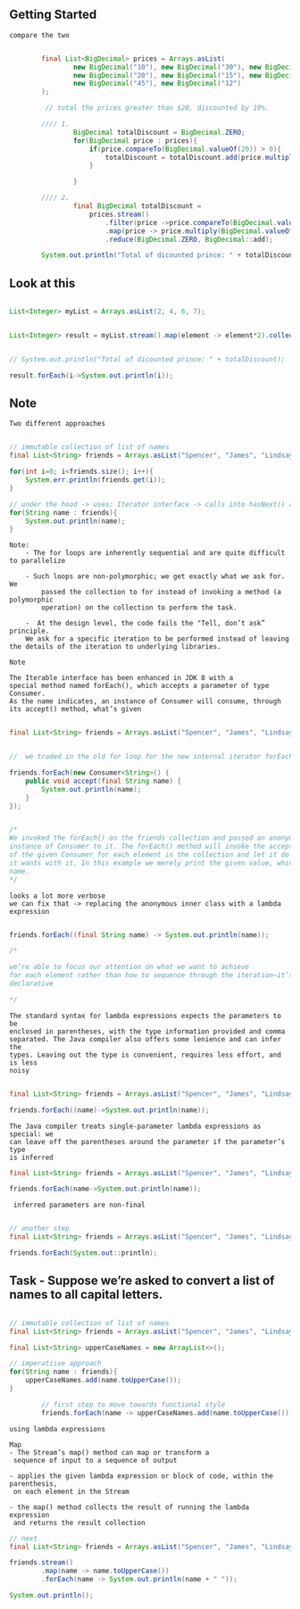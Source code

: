 ## Getting Started

    compare the two

```java

        final List<BigDecimal> prices = Arrays.asList(
                new BigDecimal("10"), new BigDecimal("30"), new BigDecimal("17"),
                new BigDecimal("20"), new BigDecimal("15"), new BigDecimal("18"),
                new BigDecimal("45"), new BigDecimal("12")
        );

         // total the prices greater than $20, discounted by 10%.

        //// 1.
                BigDecimal totalDiscount = BigDecimal.ZERO;
                for(BigDecimal price : prices){
                    if(price.compareTo(BigDecimal.valueOf(20)) > 0){
                        totalDiscount = totalDiscount.add(price.multiply(BigDecimal.valueOf(0.9)));
                    }

                }

        //// 2.
                final BigDecimal totalDiscount =
                    prices.stream()
                        .filter(price ->price.compareTo(BigDecimal.valueOf(20)) > 0)
                        .map(price -> price.multiply(BigDecimal.valueOf(0.9)))
                        .reduce(BigDecimal.ZERO, BigDecimal::add);

        System.out.println("Total of dicounted prince: " + totalDiscount);


```

## Look at this

```java

List<Integer> myList = Arrays.asList(2, 4, 6, 7);


List<Integer> result = myList.stream().map(element -> element*2).collect(Collectors.toList());


// System.out.println("Total of dicounted prince: " + totalDiscount);

result.forEach(i->System.out.println(i));

```

## Note

    Two different approaches

```java

// immutable collection of list of names
final List<String> friends = Arrays.asList("Spencer", "James", "Lindsay", "Lesly");

for(int i=0; i<friends.size(); i++){
    System.err.println(friends.get(i));
}

// under the hood -> uses: Iterator interface -> calls into hasNext() and next()
for(String name : friends){
    System.out.println(name);
}


```

    Note:
        - The for loops are inherently sequential and are quite difficult to parallelize

        - Such loops are non-polymorphic; we get exactly what we ask for. We
            passed the collection to for instead of invoking a method (a polymorphic
            operation) on the collection to perform the task.

        -  At the design level, the code fails the "Tell, don’t ask” principle.
        We ask for a specific iteration to be performed instead of leaving the details of the iteration to underlying libraries.

    Note

    The Iterable interface has been enhanced in JDK 8 with a
    special method named forEach(), which accepts a parameter of type Consumer.
    As the name indicates, an instance of Consumer will consume, through its accept() method, what’s given

```java

final List<String> friends = Arrays.asList("Spencer", "James", "Lindsay", "Lesly");


//  we traded in the old for loop for the new internal iterator forEach().

friends.forEach(new Consumer<String>() {
    public void accept(final String name) {
        System.out.println(name);
    }
});


/*
We invoked the forEach() on the friends collection and passed an anonymous
instance of Consumer to it. The forEach() method will invoke the accept() method
of the given Consumer for each element in the collection and let it do whatever
it wants with it. In this example we merely print the given value, which is the
name.
*/

```

    looks a lot more verbose
    we can fix that -> replacing the anonymous inner class with a lambda expression

```java

friends.forEach((final String name) -> System.out.println(name));

/*

we’re able to focus our attention on what we want to achieve
for each element rather than how to sequence through the iteration—it’s
declarative

*/
```

    The standard syntax for lambda expressions expects the parameters to be
    enclosed in parentheses, with the type information provided and comma
    separated. The Java compiler also offers some lenience and can infer the
    types. Leaving out the type is convenient, requires less effort, and is less
    noisy

```java

final List<String> friends = Arrays.asList("Spencer", "James", "Lindsay", "Lesly");

friends.forEach((name)->System.out.println(name));

```

    The Java compiler treats single-parameter lambda expressions as special: we
    can leave off the parentheses around the parameter if the parameter’s type
    is inferred

```java
final List<String> friends = Arrays.asList("Spencer", "James", "Lindsay", "Lesly");

friends.forEach(name->System.out.println(name));

```

     inferred parameters are non-final

```java

// another step
final List<String> friends = Arrays.asList("Spencer", "James", "Lindsay", "Lesly");

friends.forEach(System.out::println);

```


## Task - Suppose we’re asked to convert a list of names to all capital letters.

```java

// immutable collection of list of names
final List<String> friends = Arrays.asList("Spencer", "James", "Lindsay", "Lesly");

final List<String> upperCaseNames = new ArrayList<>();

// imperatiive approach 
for(String name : friends){
    upperCaseNames.add(name.toUpperCase());
}

```

```java
        // first step to move towards functional style
        friends.forEach(name -> upperCaseNames.add(name.toUpperCase()));
```

    using lambda expressions

    Map
    - The Stream’s map() method can map or transform a
     sequence of input to a sequence of output

    - applies the given lambda expression or block of code, within the parenthesis,
     on each element in the Stream

    - the map() method collects the result of running the lambda expression
     and returns the result collection

```java
// next 
final List<String> friends = Arrays.asList("Spencer", "James", "Lindsay", "Lesly");

friends.stream()
        .map(name -> name.toUpperCase())
        .forEach(name -> System.out.println(name + " "));

System.out.println();

```